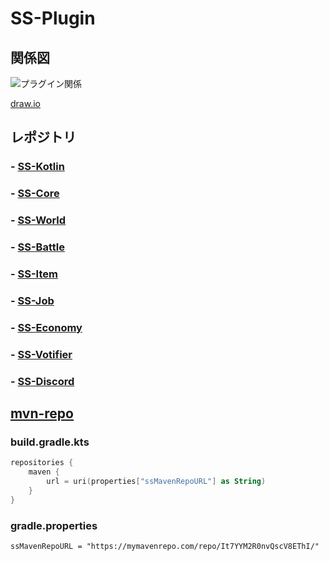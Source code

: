 # SS-Plugin

## 関係図
![プラグイン関係](https://github.com/sya-ri/SS-Plugin/raw/master/SS-Plugin.png)

[draw.io](http://draw.io/)

## レポジトリ
### - [SS-Kotlin](https://github.com/sya-ri/SS-Kotlin)
### - [SS-Core](https://github.com/sya-ri/SS-Core)
### - [SS-World](https://github.com/sya-ri/SS-World)
### - [SS-Battle](https://github.com/sya-ri/SS-Battle)
### - [SS-Item](https://github.com/sya-ri/SS-Item)
### - [SS-Job](https://github.com/sya-ri/SS-Job)
### - [SS-Economy](https://github.com/sya-ri/SS-Economy)
### - [SS-Votifier](https://github.com/sya-ri/SS-Votifier)
### - [SS-Discord](https://github.com/sya-ri/SS-Discord)

## [mvn-repo](https://mymavenrepo.com/repo/It7YYM2R0nvQscV8EThI/)
### build.gradle.kts
```build.gradle.kts
repositories {
    maven {
        url = uri(properties["ssMavenRepoURL"] as String)
    }
}
```

### gradle.properties
```
ssMavenRepoURL = "https://mymavenrepo.com/repo/It7YYM2R0nvQscV8EThI/"
```
